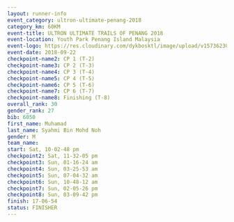```yaml
---
layout: runner-info 
event_category: ultron-ultimate-penang-2018 
category_km: 60KM 
event-title: ULTRON ULTIMATE TRAILS OF PENANG 2018 
event-location: Youth Park Penang Island Malaysia 
event-logo: https://res.cloudinary.com/dykbosktl/image/upload/v1573623002/Logo/ULTRO_2018_LOGO_btp5xw.jpg 
event-date: 2018-09-22 
checkpoint-name2: CP 1 (T-2) 
checkpoint-name3: CP 2 (T-3) 
checkpoint-name4: CP 3 (T-4) 
checkpoint-name5: CP 4 (T-5) 
checkpoint-name6: CP 5 (T-6) 
checkpoint-name7: CP 6 (T-7) 
checkpoint-name8: Finishing (T-8) 
overall_rank: 30
gender_rank: 27
bib: 6050
first_name: Muhamad
last_name: Syahmi Bin Mohd Noh
gender: M
team_name: 
start: Sat, 10-02-48 pm
checkpoint2: Sat, 11-32-05 pm
checkpoint3: Sun, 01-16-24 am
checkpoint4: Sun, 03-25-53 am
checkpoint5: Sun, 07-04-32 am
checkpoint6: Sun, 10-48-12 am
checkpoint7: Sun, 02-05-26 pm
checkpoint8: Sun, 03-09-42 pm
finish: 17-06-54
status: FINISHER
---
```

